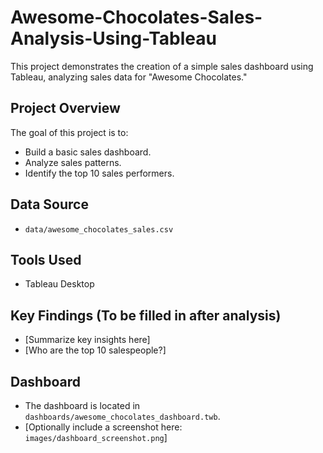 # Awesome-Chocolates-Sales-Analysis-Using-Tableau

This project demonstrates the creation of a simple sales dashboard using Tableau, analyzing sales data for "Awesome Chocolates."

## Project Overview

The goal of this project is to:

* Build a basic sales dashboard.
* Analyze sales patterns.
* Identify the top 10 sales performers.

## Data Source

* `data/awesome_chocolates_sales.csv`

## Tools Used

* Tableau Desktop

## Key Findings (To be filled in after analysis)

* [Summarize key insights here]
* [Who are the top 10 salespeople?]

## Dashboard

* The dashboard is located in `dashboards/awesome_chocolates_dashboard.twb`.
* [Optionally include a screenshot here: `images/dashboard_screenshot.png`]
